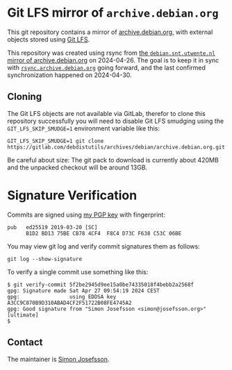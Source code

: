 # Git LFS mirror of `archive.debian.org`

This git repository contains a mirror of
[archive.debian.org](https://archive.debian.org/), with external
objects stored using [Git LFS](https://git-lfs.com/).

This repository was created using rsync from [the
`debian.snt.utwente.nl` mirror of
archive.debian.org](https://www.debian.org/distrib/archive) on
2024-04-26.  The goal is to keep it in sync with
[`rsync.archive.debian.org`](https://lists.debian.org/debian-mirrors-announce/2023/11/msg00000.html)
going forward, and the last confirmed synchronization happened on
2024-04-30.

## Cloning

The Git LFS objects are not available via GitLab, therefor to clone
this repository successfully you will need to disable Git LFS smudging
using the `GIT_LFS_SKIP_SMUDGE=1` environment variable like this:

```
GIT_LFS_SKIP_SMUDGE=1 git clone https://gitlab.com/debdistutils/archives/debian/archive.debian.org.git
```

Be careful about size: The git pack to download is currently about
420MB and the unpacked checkout will be around 13GB.

# Signature Verification

Commits are signed using [my PGP
key](https://blog.josefsson.org/2019/03/21/openpgp-2019-key-transition-statement/)
with fingerprint:

```
pub   ed25519 2019-03-20 [SC]
      B1D2 BD13 75BE CB78 4CF4  F8C4 D73C F638 C53C 06BE
```

You may view git log and verify commit signatures them as follows:

```
git log --show-signature
```

To verify a single commit use something like this:

```
$ git verify-commit 5f2be2945d9ee15a0be74335018f4bebb2a2568f
gpg: Signature made Sat Apr 27 09:54:19 2024 CEST
gpg:                using EDDSA key A3CC9C870B9D310ABAD4CF2F51722B08FE4745A2
gpg: Good signature from "Simon Josefsson <simon@josefsson.org>" [ultimate]
$ 
```

## Contact

The maintainer is [Simon Josefsson](https://blog.josefsson.org/).
